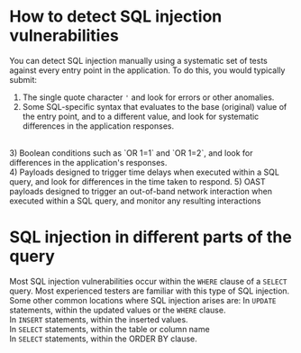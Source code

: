 # How to detect SQL injection vulnerabilities
You can detect SQL injection manually using a systematic set of tests against every entry point in the application. To do this, you would typically submit:

1) The single quote character `'` and look for errors or other anomalies.<br>
2) Some SQL-specific syntax that evaluates to the base (original) value of the entry point, and to a different value, and look for systematic
differences in the application responses.
<br>
3) Boolean conditions such as `OR 1=1` and `OR 1=2`, and look for differences in the application's responses.
<br>
4) Payloads designed to trigger time delays when executed within a SQL query, and look for differences in the time taken to respond.
5) OAST payloads designed to trigger an out-of-band network interaction when executed within a SQL query, and monitor any resulting interactions

# SQL injection in different parts of the query

Most SQL injection vulnerabilities occur within the `WHERE` clause of a `SELECT` query. Most experienced testers are familiar with this type of SQL injection.<br>
Some other common locations where SQL injection arises are:
In `UPDATE` statements, within the updated values or the `WHERE` clause.<br>
In `INSERT` statements, within the inserted values.<br>
In `SELECT` statements, within the table or column name<br>
In `SELECT` statements, within the ORDER BY clause.<br>
